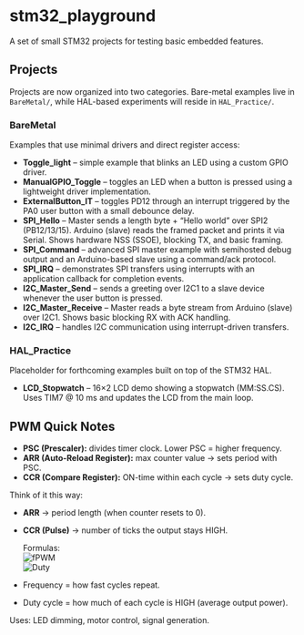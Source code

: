 # stm32_playground

A set of small STM32 projects for testing basic embedded features.

## Projects

Projects are now organized into two categories. Bare-metal examples live in `BareMetal/`, while HAL-based experiments will reside in `HAL_Practice/`.

### BareMetal

Examples that use minimal drivers and direct register access:

- **Toggle_light** – simple example that blinks an LED using a custom GPIO driver.
- **ManualGPIO_Toggle** – toggles an LED when a button is pressed using a lightweight driver implementation.
- **ExternalButton_IT** – toggles PD12 through an interrupt triggered by the PA0 user button with a small debounce delay.
- **SPI_Hello** – Master sends a length byte + “Hello world” over SPI2 (PB12/13/15). Arduino (slave) reads the framed packet and prints it via Serial. Shows hardware NSS (SSOE), blocking TX, and basic framing.
- **SPI_Command** – advanced SPI master example with semihosted debug output and an Arduino-based slave using a command/ack protocol.
- **SPI_IRQ** – demonstrates SPI transfers using interrupts with an application callback for completion events.
- **I2C_Master_Send** – sends a greeting over I2C1 to a slave device whenever the user button is pressed.
- **I2C_Master_Receive** – Master reads a byte stream from Arduino (slave) over I2C1. Shows basic blocking RX with ACK handling.
- **I2C_IRQ** – handles I2C communication using interrupt-driven transfers.

### HAL_Practice

Placeholder for forthcoming examples built on top of the STM32 HAL.

- **LCD_Stopwatch** – 16×2 LCD demo showing a stopwatch (MM:SS.CS). Uses TIM7 @ 10 ms and updates the LCD from the main loop.  

## PWM Quick Notes

- **PSC (Prescaler):** divides timer clock. Lower PSC = higher frequency.  
- **ARR (Auto-Reload Register):** max counter value → sets period with PSC.  
- **CCR (Compare Register):** ON-time within each cycle → sets duty cycle.  

Think of it this way:
- **ARR** → period length (when counter resets to 0).  
- **CCR (Pulse)** → number of ticks the output stays HIGH.
  
  Formulas:  
    ![fPWM](https://latex.codecogs.com/svg.latex?f_{PWM}=\frac{f_{CLK}}{(PSC+1)(ARR+1)})  
    ![Duty](https://latex.codecogs.com/svg.latex?Duty\%=\frac{CCR}{ARR+1}\times100)

- Frequency = how fast cycles repeat.  
- Duty cycle = how much of each cycle is HIGH (average output power).  

Uses: LED dimming, motor control, signal generation.  

